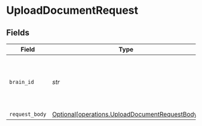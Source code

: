 # UploadDocumentRequest


## Fields

| Field                                                                                                  | Type                                                                                                   | Required                                                                                               | Description                                                                                            |
| ------------------------------------------------------------------------------------------------------ | ------------------------------------------------------------------------------------------------------ | ------------------------------------------------------------------------------------------------------ | ------------------------------------------------------------------------------------------------------ |
| `brain_id`                                                                                             | *str*                                                                                                  | :heavy_check_mark:                                                                                     | The ID of the knowledge base to which the document belongs                                             |
| `request_body`                                                                                         | [Optional[operations.UploadDocumentRequestBody]](../../models/operations/uploaddocumentrequestbody.md) | :heavy_minus_sign:                                                                                     | N/A                                                                                                    |